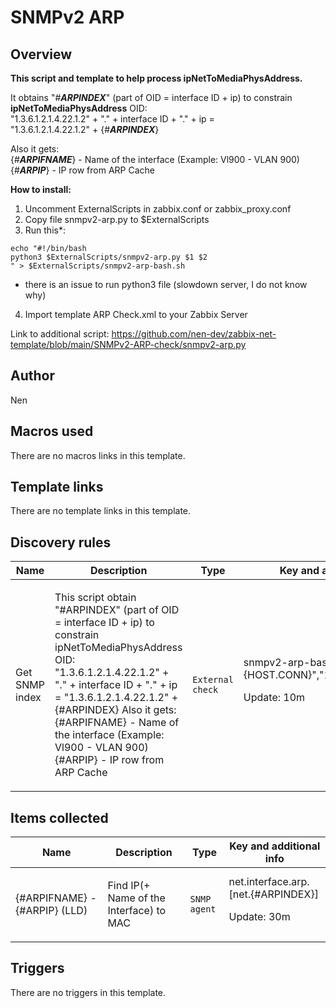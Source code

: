 # SNMPv2 ARP

## Overview

  
**This script and template to help process ipNetToMediaPhysAddress.**


  
It obtains "#***ARPINDEX***" (part of OID = interface ID + ip) to constrain **ipNetToMediaPhysAddress** OID:  
"1.3.6.1.2.1.4.22.1.2" + "." + interface ID + "." + ip =  
"1.3.6.1.2.1.4.22.1.2" + {#***ARPINDEX***}  
  
Also it gets:  
{#***ARPIFNAME***} - Name of the interface (Example: Vl900 - VLAN 900)  
{#***ARPIP***} - IP row from ARP Cache  
  
  
**How to install:**


  
1. Uncomment ExternalScripts in zabbix.conf or zabbix\_proxy.conf  
2. Copy file snmpv2-arp.py to $ExternalScripts  
3. Run this*:


`echo "#!/bin/bash`  
`python3 $ExternalScripts/snmpv2-arp.py $1 $2`  
`" > $ExternalScripts/snmpv2-arp-bash.sh`  
  
* there is an issue to run python3 file (slowdown server, I do not know why)  
  
4. Import template ARP Check.xml to your Zabbix Server


Link to additional script: https://github.com/nen-dev/zabbix-net-template/blob/main/SNMPv2-ARP-check/snmpv2-arp.py


 


 



## Author

Nen

## Macros used

There are no macros links in this template.

## Template links

There are no template links in this template.

## Discovery rules

|Name|Description|Type|Key and additional info|
|----|-----------|----|----|
|Get SNMP index|<p>This script obtain "#ARPINDEX" (part of OID = interface ID + ip) to constrain ipNetToMediaPhysAddress OID: "1.3.6.1.2.1.4.22.1.2" + "." + interface ID + "." + ip = "1.3.6.1.2.1.4.22.1.2" + {#ARPINDEX} Also it gets: {#ARPIFNAME} - Name of the interface (Example: Vl900 - VLAN 900) {#ARPIP} - IP row from ARP Cache</p>|`External check`|snmpv2-arp-bash.sh["{HOST.CONN}","1.3.6.1.2.1.4.22.1.2"]<p>Update: 10m</p>|
## Items collected

|Name|Description|Type|Key and additional info|
|----|-----------|----|----|
|{#ARPIFNAME} - {#ARPIP} (LLD)|<p>Find IP(+ Name of the Interface) to MAC</p>|`SNMP agent`|net.interface.arp.[net.{#ARPINDEX}]<p>Update: 30m</p>|
## Triggers

There are no triggers in this template.

